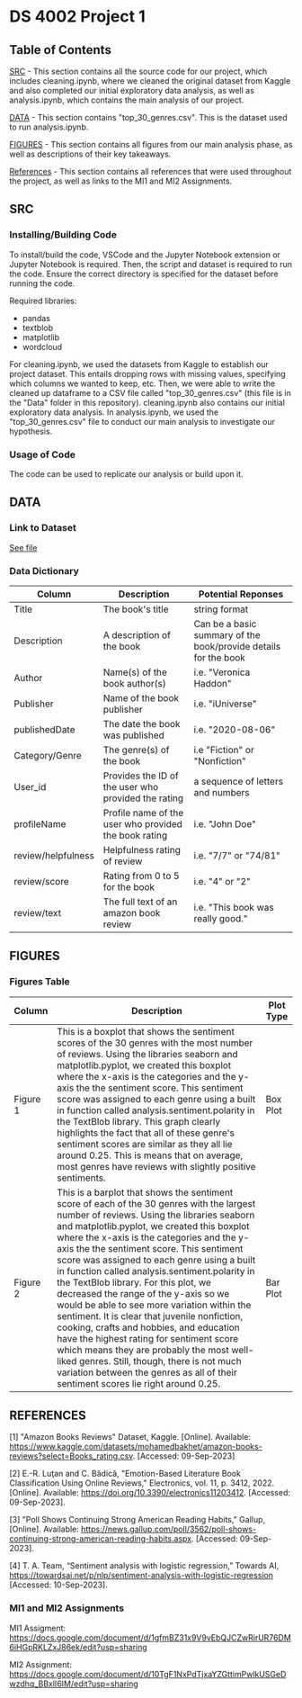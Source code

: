# DS 4002 Project 1

## Table of Contents
[SRC](#SRC)  - This section contains all the source code for our project, which includes cleaning.ipynb, where we cleaned the original dataset from Kaggle and also completed our initial exploratory data analysis, as well as analysis.ipynb, which contains the main analysis of our project.

[DATA](#Data)  - This section contains "top_30_genres.csv". This is the dataset used to run analysis.ipynb.

[FIGURES](#Figures)  - This section contains all figures from our main analysis phase, as well as descriptions of their key takeaways.

[References](#References)  - This section contains all references that were used throughout the project, as well as links to the MI1 and MI2 Assignments.

## SRC

### Installing/Building Code
To install/build the code, VSCode and the Jupyter Notebook extension or Jupyter Notebook is required. Then, the script and dataset is required to run the code. Ensure the correct directory is specified for the dataset before running the code. 

Required libraries:
- pandas
- textblob
- matplotlib
- wordcloud

For cleaning.ipynb, we used the datasets from Kaggle to establish our project dataset. This entails dropping rows with missing values, specifying which columns we wanted to keep, etc. Then, we were able to write the cleaned up dataframe to a CSV file called "top_30_genres.csv" (this file is in the "Data" folder in this repository). cleaning.ipynb also contains our initial exploratory data analysis. In analysis.ipynb, we used the "top_30_genres.csv" file to conduct our main analysis to investigate our hypothesis.

### Usage of Code
The code can be used to replicate our analysis or build upon it.

## DATA

### Link to Dataset
[See file](https://www.kaggle.com/datasets/mohamedbakhet/amazon-books-reviews)

### Data Dictionary
| Column| Description| Potential Reponses|                   
|-------|------------|-------------------|
| Title | The book's title | string format|
| Description | A description of the book | Can be a basic summary of the book/provide details for the book |
| Author | Name(s) of the book author(s) | i.e. "Veronica Haddon" |
| Publisher | Name of the book publisher | i.e. "iUniverse" |
| publishedDate | The date the book was published | i.e. "2020-08-06" |
| Category/Genre | The genre(s) of the book | i.e "Fiction" or "Nonfiction"|
| User_id| Provides the ID of the user who provided the rating| a sequence of letters and numbers |
| profileName| Profile name of the user who provided the book rating | i.e. "John Doe" |
| review/helpfulness| Helpfulness rating of review | i.e. "7/7" or "74/81" |
| review/score| Rating from 0 to 5 for the book | i.e. "4" or "2" |
| review/text| The full text of an amazon book review | i.e. "This book was really good." |

## FIGURES

### Figures Table
| Column| Description| Plot Type|                   
|-------|------------|-------------------|
| Figure 1 | This is a boxplot that shows the sentiment scores of the 30 genres with the most number of reviews. Using the libraries seaborn and matplotlib.pyplot, we created this boxplot where the x-axis is the categories and the y-axis the the sentiment score. This sentiment score was assigned to each genre using a built in function called analysis.sentiment.polarity in the TextBlob library. This graph clearly highlights the fact that all of these genre's sentiment scores are similar as they all lie around 0.25. This is means that on average, most genres have reviews with slightly positive sentiments. | Box Plot|
| Figure 2 | This is a barplot that shows the sentiment score of each of the 30 genres with the largest number of reviews. Using the libraries seaborn and matplotlib.pyplot, we created this boxplot where the x-axis is the categories and the y-axis the the sentiment score. This sentiment score was assigned to each genre using a built in function called analysis.sentiment.polarity in the TextBlob library. For this plot, we decreased the range of the y-axis so we would be able to see more variation within the sentiment. It is clear that juvenile nonfiction, cooking, crafts and hobbies, and education have the highest rating for sentiment score which means they are probably the most well-liked genres. Still, though, there is not much variation between the genres as all of their sentiment scores lie right around 0.25. | Bar Plot |



## REFERENCES 
[1] "Amazon Books Reviews" Dataset, Kaggle. [Online]. Available: https://www.kaggle.com/datasets/mohamedbakhet/amazon-books-reviews?select=Books_rating.csv. [Accessed: 09-Sep-2023]

[2] E.-R. Luţan and C. Bădică, "Emotion-Based Literature Book Classification Using Online Reviews," Electronics, vol. 11, p. 3412, 2022. [Online]. Available: https://doi.org/10.3390/electronics11203412. [Accessed: 09-Sep-2023].

[3] "Poll Shows Continuing Strong American Reading Habits," Gallup, [Online]. Available: https://news.gallup.com/poll/3562/poll-shows-continuing-strong-american-reading-habits.aspx. [Accessed: 09-Sep-2023]. 

[4] T. A. Team, “Sentiment analysis with logistic regression,” Towards AI, https://towardsai.net/p/nlp/sentiment-analysis-with-logistic-regression [Accessed: 10-Sep-2023]. 

### MI1 and MI2 Assignments
MI1 Assigment: https://docs.google.com/document/d/1gfmBZ31x9V9vEbQJCZwRirUR76DM6iHGpRKLZxJ86ek/edit?usp=sharing

MI2 Assignment: https://docs.google.com/document/d/10TgF1NxPdTjxaYZGttimPwlkUSGeDwzdhq_BBxlI6IM/edit?usp=sharing

